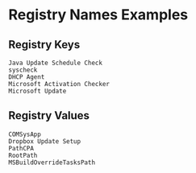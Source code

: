 # Registry Names Examples

## Registry Keys

```
Java Update Schedule Check
syscheck
DHCP Agent
Microsoft Activation Checker
Microsoft Update
```

## Registry Values

```
COMSysApp
Dropbox Update Setup
PathCPA
RootPath
MSBuildOverrideTasksPath
```